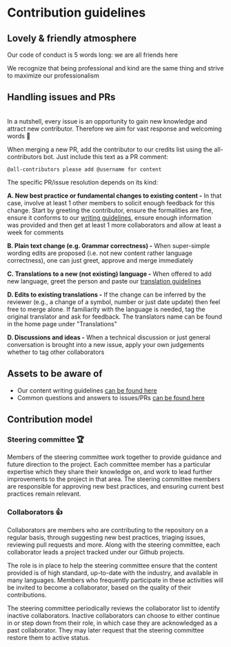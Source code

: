 # Contribution guidelines

## Lovely & friendly atmosphere

Our code of conduct is 5 words long: we are all friends here

We recognize that being professional and kind are the same thing and strive to maximize our professionalism

## Handling issues and PRs

<br/>
In a nutshell, every issue is an opportunity to gain new knowledge and attract new contributor. Therefore we aim for vast response and welcoming words 💚

When merging a new PR, add the contributor to our credits list using the all-contributors bot. Just include this text as a PR comment:

`@all-contributors please add @username for content`

The specific PR/issue resolution depends on its kind:

**A. New best practice or fundamental changes to existing content -** In that case, involve at least 1 other members to solicit enough feedback for this change. Start by greeting the contributor, ensure the formalities are fine, ensure it conforms to our [writing guidelines](./writing-guidelines.md), ensure enough information was provided and then get at least 1 more collaborators and allow at least a week for comments

**B. Plain text change (e.g. Grammar correctness) -** When super-simple wording edits are proposed (i.e. not new content rather language correctness), one can just greet, approve and merge immediately

**C. Translations to a new (not existing) language -** When offered to add new language, greet the person and paste our [translation guidelines](./common-answers.md)

**D. Edits to existing translations -** If the change can be inferred by the reviewer (e.g., a change of a symbol, number or just date update) then feel free to merge alone. If familiarity with the language is needed, tag the original translator and ask for feedback. The translators name can be found in the home page under "Translations"

**D. Discussions and ideas -** When a technical discussion or just general conversation is brought into a new issue, apply your own judgements whether to tag other collaborators


## Assets to be aware of

- Our content writing guidelines [can be found here](./writing-guidelines.md)
- Common questions and answers to issues/PRs [can be found here](./.common-answers.md)


## Contribution model

### Steering committee 🏆

Members of the steering committee work together to provide guidance and future direction to the project. Each committee member has a particular expertise which they share their knowledge on, and work to lead further improvements to the project in that area. The steering committee members are responsible for approving new best practices, and ensuring current best practices remain relevant.

### Collaborators 👍

Collaborators are members who are contributing to the repository on a regular basis, through suggesting new best practices, triaging issues, reviewing pull requests and more. Along with the steering committee, each collaborator leads a project tracked under our Github projects.

The role is in place to help the steering committee ensure that the content provided is of high standard, up-to-date with the industry, and available in many languages. Members who frequently participate in these activities will be invited to become a collaborator, based on the quality of their contributions.

The steering committee periodically reviews the collaborator list to identify inactive collaborators. Inactive collaborators can choose to either continue in or step down from their role, in which case they are acknowledged as a past collaborator. They may later request that the steering committee restore them to active status.
